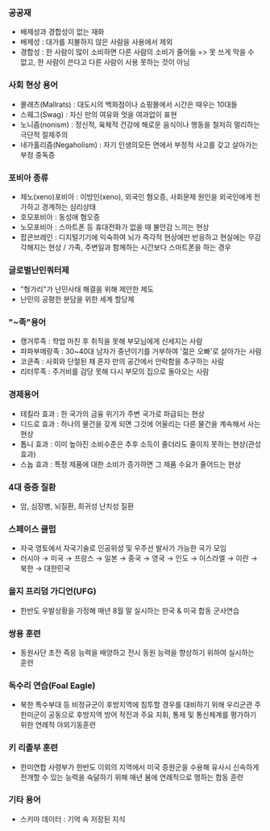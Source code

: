 ### 공공재
- 배제성과 경합성이 없는 재화
- 배제성 : 대가를 지불하지 않은 사람을 사용에서 제외
- 경합성 : 한 사람이 많이 소비하면 다른 사람의 소비가 줄어듦
=> 못 쓰게 막을 수 없고, 한 사람이 쓴다고 다른 사람이 사용 못하는 것이 아님

### 사회 현상 용어
- 몰래츠(Mallrats) : 대도시의 백화점이나 쇼핑몰에서 시간은 때우는 10대들
- 스웨그(Swag) : 자신 만의 여유와 멋을 여과없이 표현
- 노니즘(nonism) : 정신적, 육체적 건강에 해로운 음식이나 행동을 철저히 멀리하는 극단적 절제주의
- 네가홀리즘(Negaholism) : 자기 인생의모든 면에서 부정적 사고를 갖고 살아가는 부정 중독증

### 포비아 종류
- 제노(xeno)포비아 : 이방인(xeno), 외국인 혐오증, 사회문제 원인을 외국인에게 전가하고 경계하는 심리상태
- 호모포비아 : 동성애 혐오증
- 노모포비아 : 스마트폰 등 휴대전화가 없을 때 불안감 느끼는 현상
- 팝콘브레인 : 디지털기기에 익숙하여 뇌가 즉각적 현상에만 반응하고 현실에는 무감각해지는 현상 / 가족, 주변일과 함께하는 시간보다 스마트폰을 하는 경우

### 글로벌난민쿼터제
- "헝가리"가 난민사태 해결을 위해 제안한 제도
- 난민의 공평한 분담을 위한 세계 할당제

### "~족"용어
- 캥거루족 : 학업 마친 후 취직을 못해 부모님에게 신세지는 사람
- 파파부메랑족 : 30~40대 남자가 중년이기를 거부하여 '젊은 오빠'로 살아가는 사람
- 코쿤족 : 사회와 단절된 채 혼자 만의 공간에서 안락함을 추구하는 사람
- 리터루족 : 주거비를 감당 못해 다시 부모의 집으로 돌아오는 사람

### 경제용어
- 테킬라 효과 : 한 국가의 금융 위기가 주변 국가로 파급되는 현상
- 디드로 효과 : 하나의 물건을 갖게 되면 그것에 어울리는 다른 물건을 계속해서 사는 현상
- 톱니 효과 : 이미 높아진 소비수준은 추후 소득이 줄더라도 줄이지 못하는 현상(관성효과)
- 스놉 효과 : 특정 제품에 대한 소비가 증가하면 그 제품 수요가 줄어드는 현상

### 4대 중증 질환
- 암, 심장병, 뇌질환, 희귀성 난치성 질환

### 스페이스 클럽
- 자국 영토에서 자국기술로 인공위성 및 우주선 발사가 가능한 국가 모임
- 러시아 → 미국 → 프랑스 → 일본 → 중국 → 영국 → 인도 → 이스라엘 → 이란 → 북한 → 대한민국

### 을지 프리덤 가디언(UFG)
- 한반도 우발상황을 가정해 매년 8월 말 실시하는 한국 & 미국 합동 군사연습

### 쌍용 훈련
- 동원사단 초전 즉응 능력을 배양하고 전시 동원 능력을 향상하기 위하여 실시하는 훈련

### 독수리 연습(Foal Eagle)
- 북한 특수부대 등 비정규군이 후방지역에 침투할 경우를 대비하기 위해 우리군관 주한미군이 공동으로 후방지역 방어 작전과 주요 지휘, 통제 및 통신체계를 평가하기 위한 연례적 야외기동훈련

### 키 리졸부 훈련
- 한미연합 사령부가 한반도 이외의 지역에서 미국 증원군을 수용해 유사시 신속하게 전개할 수 있는 능력을 숙달하기 위해 매년 봄에 연례적으로 행하는 합동 훈련














### 기타 용어
- 스키마 데이터 : 기억 속 저장된 지식
